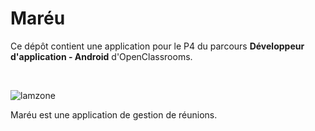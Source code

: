 # Maréu

Ce dépôt contient une application pour le P4 du parcours **Développeur d'application - Android** d'OpenClassrooms.<p>&nbsp;</p>

![lamzone](https://user-images.githubusercontent.com/82572006/130837075-b227b803-632e-42e9-8dde-e52e178d5cee.png)

Maréu est une application de gestion de réunions.

